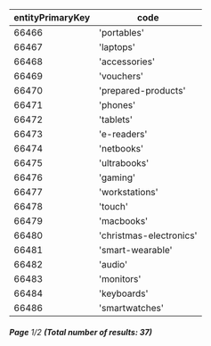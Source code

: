 | entityPrimaryKey | code                    |
| ---------------- | ----------------------- |
| 66466            | 'portables'             |
| 66467            | 'laptops'               |
| 66468            | 'accessories'           |
| 66469            | 'vouchers'              |
| 66470            | 'prepared-products'     |
| 66471            | 'phones'                |
| 66472            | 'tablets'               |
| 66473            | 'e-readers'             |
| 66474            | 'netbooks'              |
| 66475            | 'ultrabooks'            |
| 66476            | 'gaming'                |
| 66477            | 'workstations'          |
| 66478            | 'touch'                 |
| 66479            | 'macbooks'              |
| 66480            | 'christmas-electronics' |
| 66481            | 'smart-wearable'        |
| 66482            | 'audio'                 |
| 66483            | 'monitors'              |
| 66484            | 'keyboards'             |
| 66486            | 'smartwatches'          |

###### **Page** 1/2 **(Total number of results: 37)**
